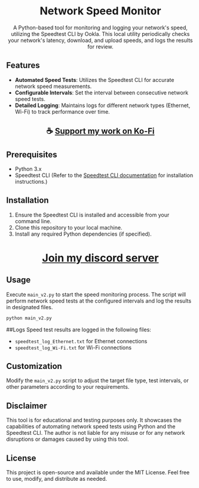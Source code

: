<div align="center">

# Network Speed Monitor

A Python-based tool for monitoring and logging your network's speed, utilizing the Speedtest CLI by Ookla. This local utility periodically checks your network's latency, download, and upload speeds, and logs the results for review.

</div>

## Features

- **Automated Speed Tests**: Utilizes the Speedtest CLI for accurate network speed measurements.
- **Configurable Intervals**: Set the interval between consecutive network speed tests.
- **Detailed Logging**: Maintains logs for different network types (Ethernet, Wi-Fi) to track performance over time.

<div align="center">

## ☕ [Support my work on Ko-Fi](https://ko-fi.com/thatsinewave)

</div>

## Prerequisites

- Python 3.x
- Speedtest CLI (Refer to the [Speedtest CLI documentation](https://www.speedtest.net/apps/cli) for installation instructions.)

## Installation

1. Ensure the Speedtest CLI is installed and accessible from your command line.
2. Clone this repository to your local machine.
3. Install any required Python dependencies (if specified).

<div align="center">

# [Join my discord server](https://discord.gg/2nHHHBWNDw)

</div>

## Usage

Execute `main_v2.py` to start the speed monitoring process. The script will perform network speed tests at the configured intervals and log the results in designated files.

```bash
python main_v2.py
```

##Logs
Speed test results are logged in the following files:
- `speedtest_log_Ethernet.txt` for Ethernet connections
- `speedtest_log_Wi-Fi.txt` for Wi-Fi connections

## Customization
Modify the `main_v2.py` script to adjust the target file type, test intervals, or other parameters according to your requirements.

## Disclaimer
This tool is for educational and testing purposes only. It showcases the capabilities of automating network speed tests using Python and the Speedtest CLI. The author is not liable for any misuse or for any network disruptions or damages caused by using this tool.

## License
This project is open-source and available under the MIT License. Feel free to use, modify, and distribute as needed.
